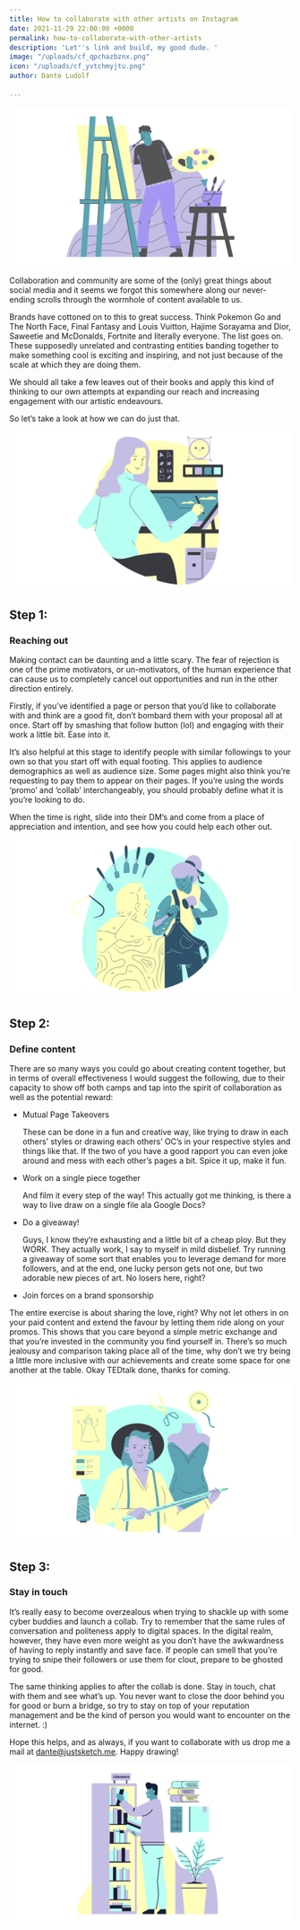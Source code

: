 ```yaml
---
title: How to collaborate with other artists on Instagram
date: 2021-11-29 22:00:00 +0000
permalink: how-to-collaborate-with-other-artists
description: 'Let''s link and build, my good dude. '
image: "/uploads/cf_qpchazbznx.png"
icon: "/uploads/cf_yvtchmyjtu.png"
author: Dante Ludolf

---
```

![justsketchme collab 1](/uploads/cf_qpchazbznx.png)

Collaboration and community are some of the (only) great things about social media and it seems we forgot this somewhere along our never-ending scrolls through the wormhole of content available to us.

Brands have cottoned on to this to great success. Think Pokemon Go and The North Face, Final Fantasy and Louis Vuitton, Hajime Sorayama and Dior, Saweetie and McDonalds, Fortnite and literally everyone. The list goes on. These supposedly unrelated and contrasting entities banding together to make something cool is exciting and inspiring, and not just because of the scale at which they are doing them.

We should all take a few leaves out of their books and apply this kind of thinking to our own attempts at expanding our reach and increasing engagement with our artistic endeavours.

So let’s take a look at how we can do just that.

![justsketchme collab 2](/uploads/cf_ifkybgsnfh.png)

## Step 1:

### Reaching out

Making contact can be daunting and a little scary. The fear of rejection is one of the prime motivators, or un-motivators, of the human experience that can cause us to completely cancel out opportunities and run in the other direction entirely.

Firstly, if you’ve identified a page or person that you’d like to collaborate with and think are a good fit, don’t bombard them with your proposal all at once. Start off by smashing that follow button (lol) and engaging with their work a little bit. Ease into it.

It’s also helpful at this stage to identify people with similar followings to your own so that you start off with equal footing. This applies to audience demographics as well as audience size. Some pages might also think you’re requesting to pay them to appear on their pages. If you’re using the words ‘promo’ and ‘collab’ interchangeably, you should probably define what it is you’re looking to do.

When the time is right, slide into their DM’s and come from a place of appreciation and intention, and see how you could help each other out.

![justsketchme collab 3](/uploads/cf_dtigjseyin.png)

## Step 2:

### Define content

There are so many ways you could go about creating content together, but in terms of overall effectiveness I would suggest the following, due to their capacity to show off both camps and tap into the spirit of collaboration as well as the potential reward:

* Mutual Page Takeovers

  These can be done in a fun and creative way, like trying to draw in each others’ styles or drawing each others’ OC’s in your respective styles and things like that. If the two of you have a good rapport you can even joke around and mess with each other’s pages a bit. Spice it up, make it fun.
* Work on a single piece together

  And film it every step of the way! This actually got me thinking, is there a way to live draw on a single file ala Google Docs?
* Do a giveaway!

  Guys, I know they’re exhausting and a little bit of a cheap ploy. But they WORK. They actually work, I say to myself in mild disbelief. Try running a giveaway of some sort that enables you to leverage demand for more followers, and at the end, one lucky person gets not one, but two adorable new pieces of art. No losers here, right?
* Join forces on a brand sponsorship

The entire exercise is about sharing the love, right? Why not let others in on your paid content and extend the favour by letting them ride along on your promos. This shows that you care beyond a simple metric exchange and that you’re invested in the community you find yourself in. There’s so much jealousy and comparison taking place all of the time, why don’t we try being a little more inclusive with our achievements and create some space for one another at the table. Okay TEDtalk done, thanks for coming.

![justsketchme collab 4](/uploads/cf_fkrovalxau.png)

## Step 3:

### Stay in touch

It’s really easy to become overzealous when trying to shackle up with some cyber buddies and launch a collab. Try to remember that the same rules of conversation and politeness apply to digital spaces. In the digital realm, however, they have even more weight as you don’t have the awkwardness of having to reply instantly and save face. If people can smell that you’re trying to snipe their followers or use them for clout, prepare to be ghosted for good.

The same thinking applies to after the collab is done. Stay in touch, chat with them and see what’s up. You never want to close the door behind you for good or burn a bridge, so try to stay on top of your reputation management and be the kind of person you would want to encounter on the internet. :)

Hope this helps, and as always, if you want to collaborate with us drop me a mail at [dante@justsketch.me](mailto:dante@justsketch.me). Happy drawing!

![justsketchme collab 5](/uploads/cf_twkjujclgp.png)